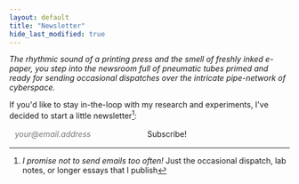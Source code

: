 ```yaml
---
layout: default
title: "Newsletter"
hide_last_modified: true
---
```


*The rhythmic sound of a printing press and the smell of freshly inked e-paper, you step into the newsroom full of pneumatic tubes primed and ready for sending occasional dispatches over the intricate pipe-network of cyberspace.*

If you'd like to stay in-the-loop with my research and experiments, I've decided to start a little newsletter[^promise]:

<style>
	form {
		display: flex;
	}
	
	input[type="email"], input[type="submit"] {
		all: unset;
	}
	
	input[type="email"] {
		background: var(--background);
		border: 2px solid var(--f_med);
		padding: 2px 10px;
		font-style: italic;

		flex: 1;
		max-width: 222px;
	}
	input[type="email"]:focus {
		background: var(--b_low);
	}

	input[type="submit"] {
		background: var(--f_med);
		color: var(--background);
		padding: 2px 10px;
		border: 2px solid var(--f_med);
		cursor: pointer;
	}

	input:focus-visible {
		box-sizing: border-box;
		outline: 1px solid var(--f_med);
		border: 2px solid var(--background);
	}
</style>

<scattergun-subscription-form publishable-key='WHaYuX6YZ6NPJoDf'>
	<template>
		<input type='email' placeholder="your@email.address" name='mailing_lists_subscriber[email]' onchange="this.value = this.value.trim()" /><input type='submit' value='Subscribe!'/>
	</template>
	<input type='email' placeholder="your@email.address" name='mailing_lists_subscriber[email]'/><input type='submit' value='Subscribe!'/>
</scattergun-subscription-form>

[^promise]: *I promise not to send emails too often!* Just the occasional dispatch, lab notes, or longer essays that I publish